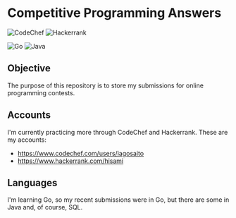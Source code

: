# Competitive Programming Answers

![CodeChef](https://img.shields.io/badge/CodeChef-%23964B00.svg?style=for-the-badge&logo=CodeChef&logoColor=white) ![Hackerrank](https://img.shields.io/badge/-Hackerrank-2EC866?style=for-the-badge&logo=HackerRank&logoColor=white)

![Go](https://img.shields.io/badge/go-%2300ADD8.svg?style=for-the-badge&logo=go&logoColor=white) ![Java](https://img.shields.io/badge/java-%23ED8B00.svg?style=for-the-badge&logo=java&logoColor=white)

## Objective
The purpose of this repository is to store my submissions for online programming contests. 

## Accounts
I'm currently practicing more through CodeChef and Hackerrank. These are my accounts: 

- https://www.codechef.com/users/iagosaito
- https://www.hackerrank.com/hisami

## Languages
I'm learning Go, so my recent submissions were in Go, but there are some in Java and, of course, SQL. 

